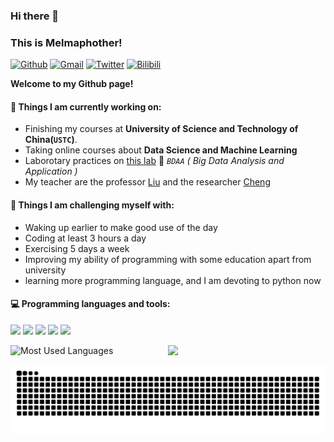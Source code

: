 ### Hi there 👋 
### This is Melmaphother!

[![Github](https://img.shields.io/badge/-Github-000?style=flat&logo=Github&logoColor=white)](https://github.com/Melmaphother)
[![Gmail](https://img.shields.io/badge/-Gmail-c14438?style=flat&logo=Gmail&logoColor=white)](mailto:melmaphother@gmail.com)
[![Twitter](https://img.shields.io/badge/-Twitter-1DA1F2?style=flat&logo=Twitter&logoColor=white)](https://twitter.com/Melmaphother)
[![Bilibili](https://img.shields.io/badge/-Bilibili-FF69B4?style=flat&logo=Bilibili&logoColor=white)](https://space.bilibili.com/523761666?spm_id_from=333.1007.0.0)

**Welcome to my Github page!**    

#### 🌱 Things I am currently working on: 
- Finishing my courses at **University of Science and Technology of China(`USTC`)**.
- Taking online courses about **Data Science and Machine Learning**
- Laborotary practices on [this lab](https://bigdata.ustc.edu.cn/) 🚀 *`BDAA` ( Big Data Analysis and Application )*
- My teacher are the professor [Liu](http://staff.ustc.edu.cn/~qiliuql/) and the researcher [Cheng](https://mingyue-cheng.github.io/)

#### :muscle: Things I am challenging myself with:
- Waking up earlier to make good use of the day
- Coding at least 3 hours a day
- Exercising 5 days a week
- Improving my ability of programming with some education apart from university
- learning more programming language, and I am devoting to python now

#### :computer: Programming languages and tools:  
![](https://img.shields.io/badge/C++-8A2BE2)
![](https://img.shields.io/badge/Python-348CE5)
![](https://img.shields.io/badge/C-FFFF00)
![](https://img.shields.io/badge/Markdown-4169E1)
![](https://img.shields.io/badge/LaTeX-327166)

<img width="50%" align="right" src="https://github-readme-stats.vercel.app/api?username=Melmaphother&show_icons=true&hide_border=true&theme=radical" />

![Most Used Languages](https://github-readme-stats.vercel.app/api/top-langs/?username=Melmaphother&theme=dark&layout=compact&count_private=true)

![melmaphother commit message](https://github.com/Melmaphother/Melmaphother/blob/output/github-contribution-grid-snake.svg)

